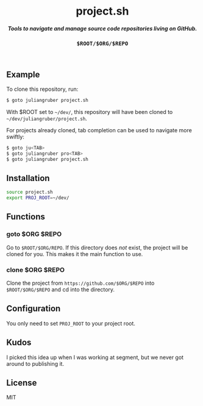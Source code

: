 
<h1 align="center">project.sh</h1>

<h5 align="center">Tools to navigate and manage source code repositories living on GitHub.</h5>

<div align="center">
  <strong><pre>$ROOT/$ORG/$REPO</pre></strong>
</div>

<br />

## Example

To clone this repository, run:

```bash
$ goto juliangruber project.sh
```

With $ROOT set to `~/dev/`, this repository will have been cloned
to `~/dev/juliangruber/project.sh`.

For projects already cloned, tab completion can be used to navigate more swiftly:

```bash
$ goto ju<TAB>
$ goto juliangruber pro<TAB>
$ goto juliangruber project.sh
```

## Installation

```bash
source project.sh
export PROJ_ROOT=~/dev/
```

## Functions

### goto $ORG $REPO

Go to `$ROOT/$ORG/REPO`. If this directory does _not_ exist, the project will be cloned for you. This makes it the main function to use.

### clone $ORG $REPO

Clone the project from `https://github.com/$ORG/$REPO` into `$ROOT/$ORG/$REPO` and cd into the directory.

## Configuration

You only need to set `PROJ_ROOT` to your project root.

## Kudos

I picked this idea up when I was working at segment, but we never got around to publishing it.

## License

MIT
